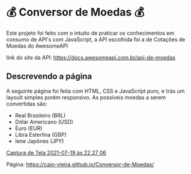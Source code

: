 #  💰 Conversor de Moedas 💰

Este projeto foi feito com o intuito de praticar os conhecimentos em consumo de API's com JavaScript, a API escolhida foi a de Cotações de Moedas do AwesomeAPI

link do site da API:  https://docs.awesomeapi.com.br/api-de-moedas

## Descrevendo a página 

A seguinte página foi feita com HTML, CSS e JavaScript puro, e trás um layoult simples porém responsivo. As possíveis moedas a serem convertidas são:

- Real Brasileiro (BRL)
- Dólar Americano (USD)
- Euro (EUR)
- Libra Esterlina (GBP)
- Iene Japônes (JPY)

[Captura de Tela 2021-07-19 às 22 27 06](https://user-images.githubusercontent.com/62302606/126248384-7623d87e-31e7-4f57-9eef-ca56c4314b08.png)

Página:
https://caio-vieira.github.io/Conversor-de-Moedas/
